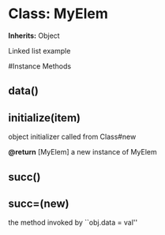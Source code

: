 # Class: MyElem
**Inherits:** Object
    

Linked list example



#Instance Methods
## data() [](#method-i-data)

## initialize(item) [](#method-i-initialize)
object initializer called from Class#new

**@return** [MyElem] a new instance of MyElem

## succ() [](#method-i-succ)

## succ=(new) [](#method-i-succ=)
the method invoked by ``obj.data = val''


